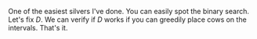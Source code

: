 One of the easiest silvers I've done.
You can easily spot the binary search.
Let's fix $D$.
We can verify if $D$ works if you can greedily place cows on the intervals.
That's it.
